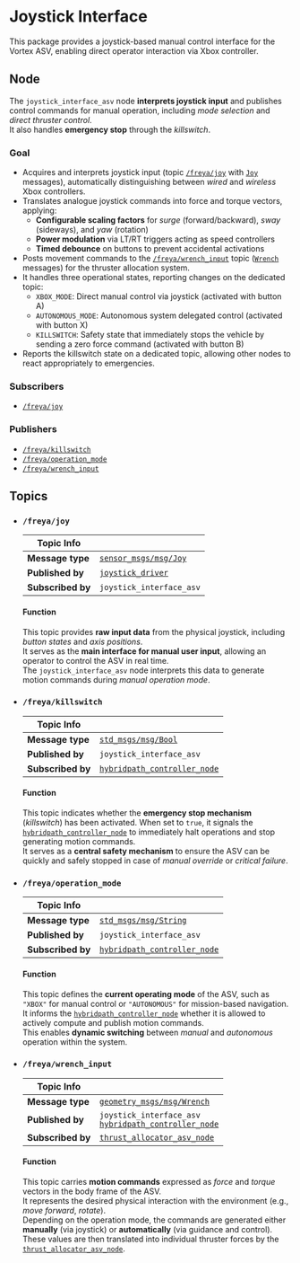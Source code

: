 # Joystick Interface

This package provides a joystick-based manual control interface for the Vortex ASV, enabling direct operator interaction via Xbox controller.

## Node

The `joystick_interface_asv` node **interprets joystick input** and publishes control commands for manual operation, including *mode selection* and *direct thruster control*.  
It also handles **emergency stop** through the *killswitch*.

### Goal

- Acquires and interprets joystick input (topic [`/freya/joy`](#freyajoy) with [`Joy`](https://docs.ros.org/en/api/sensor_msgs/html/msg/Joy.html) messages), automatically distinguishing between *wired* and *wireless* Xbox controllers.
- Translates analogue joystick commands into force and torque vectors, applying:
    - **Configurable scaling factors** for *surge* (forward/backward), *sway* (sideways), and *yaw* (rotation)
    - **Power modulation** via LT/RT triggers acting as speed controllers
    - **Timed debounce** on buttons to prevent accidental activations
- Posts movement commands to the [`/freya/wrench_input`](#freyawrench_input) topic ([`Wrench`](https://docs.ros2.org/foxy/api/geometry_msgs/msg/Wrench.html) messages) for the thruster allocation system.
- It handles three operational states, reporting changes on the dedicated topic:
    - `XBOX_MODE`: Direct manual control via joystick (activated with button A)
    - `AUTONOMOUS_MODE`: Autonomous system delegated control (activated with button X)
    - `KILLSWITCH`: Safety state that immediately stops the vehicle by sending a zero force command (activated with button B)
- Reports the killswitch state on a dedicated topic, allowing other nodes to react appropriately to emergencies.

### Subscribers

- [`/freya/joy`](#freyajoy)

### Publishers

- [`/freya/killswitch`](#freyakillswitch)
- [`/freya/operation_mode`](#freyaoperationmode)
- [`/freya/wrench_input`](#freyawrench_input)

## Topics

- ### `/freya/joy`
  
  |  Topic Info       |                                |
  |-------------------|--------------------------------|
  | **Message type**  | [`sensor_msgs/msg/Joy`](https://docs.ros2.org/foxy/api/sensor_msgs/msg/Joy.html) |
  | **Published by**  | [`joystick_driver`](...) |
  | **Subscribed by** | `joystick_interface_asv` |
  
  #### Function
  
  This topic provides **raw input data** from the physical joystick, including *button states* and *axis positions*.  
  It serves as the **main interface for manual user input**, allowing an operator to control the ASV in real time.  
  The `joystick_interface_asv` node interprets this data to generate motion commands during *manual operation mode*.

- ### `/freya/killswitch`
  
  | Topic Info        |                                |
  |-------------------|--------------------------------|
  | **Message type**  | [`std_msgs/msg/Bool`](https://docs.ros2.org/foxy/api/std_msgs/msg/Bool.html) |
  | **Published by**  | `joystick_interface_asv` |
  | **Subscribed by** | [`hybridpath_controller_node`](../../control/hybridpath_controller/README.md#node) |
  
  #### Function
  
  This topic indicates whether the **emergency stop mechanism** (*killswitch*) has been activated.
  When set to `true`, it signals the [`hybridpath_controller_node`](../../control/hybridpath_controller/README.md#node) to immediately halt operations and stop generating motion commands.  
  It serves as a **central safety mechanism** to ensure the ASV can be quickly and safely stopped in case of *manual override* or *critical failure*.

- ### `/freya/operation_mode`
  
  | Topic Info         |                                  |
  |--------------------|----------------------------------|
  | **Message type**   | [`std_msgs/msg/String`](https://docs.ros2.org/foxy/api/std_msgs/msg/String.html) |
  | **Published by**   | `joystick_interface_asv` |
  | **Subscribed by**  | [`hybridpath_controller_node`](../../control/hybridpath_controller/README.md#node) |
  
  #### Function
  
  This topic defines the **current operating mode** of the ASV, such as `"XBOX"` for manual control or `"AUTONOMOUS"` for mission-based navigation.  
  It informs the [`hybridpath_controller_node`](../../control/hybridpath_controller/README.md#node) whether it is allowed to actively compute and publish motion commands.  
  This enables **dynamic switching** between *manual* and *autonomous* operation within the system.

- ### `/freya/wrench_input`

  | Topic Info         |                                  |
  |--------------------|----------------------------------|
  | **Message type**   | [`geometry_msgs/msg/Wrench`](https://docs.ros2.org/foxy/api/geometry_msgs/msg/Wrench.html) |
  | **Published by**   | `joystick_interface_asv` <br> [`hybridpath_controller_node`](../../control/hybridpath_controller/README.md#node) |
  | **Subscribed by**  | [`thrust_allocator_asv_node`](../../motion/thrust_allocator_asv/README.md#node) |
  
  #### Function
  
  This topic carries **motion commands** expressed as *force* and *torque* vectors in the body frame of the ASV.  
  It represents the desired physical interaction with the environment (e.g., *move forward*, *rotate*).  
  Depending on the operation mode, the commands are generated either **manually** (via joystick) or **automatically** (via guidance and control).  
  These values are then translated into individual thruster forces by the [`thrust_allocator_asv_node`](../../motion/thrust_allocator_asv/README.md#node).
